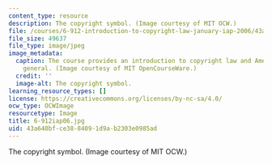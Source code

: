 ```yaml
---
content_type: resource
description: The copyright symbol. (Image courtesy of MIT OCW.)
file: /courses/6-912-introduction-to-copyright-law-january-iap-2006/43a640bfce3884091d9ab2303e0985ad_6-912iap06.jpg
file_size: 49637
file_type: image/jpeg
image_metadata:
  caption: The course provides an introduction to copyright law and American law in
    general. (Image courtesy of MIT OpenCourseWare.)
  credit: ''
  image-alt: The copyright symbol.
learning_resource_types: []
license: https://creativecommons.org/licenses/by-nc-sa/4.0/
ocw_type: OCWImage
resourcetype: Image
title: 6-912iap06.jpg
uid: 43a640bf-ce38-8409-1d9a-b2303e0985ad
---
```

The copyright symbol. (Image courtesy of MIT OCW.)